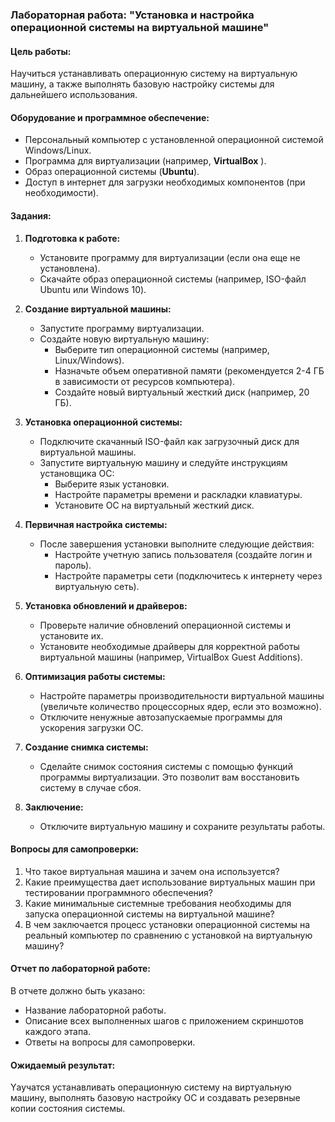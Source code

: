 ### Лабораторная работа: **"Установка и настройка операционной системы на виртуальной машине"**

#### Цель работы:
Научиться устанавливать операционную систему на виртуальную машину, а также выполнять базовую настройку системы для дальнейшего использования.

#### Оборудование и программное обеспечение:
- Персональный компьютер с установленной операционной системой Windows/Linux.
- Программа для виртуализации (например, **VirtualBox** ).
- Образ операционной системы (**Ubuntu**).
- Доступ в интернет для загрузки необходимых компонентов (при необходимости).

#### Задания:

1. **Подготовка к работе:**
   - Установите программу для виртуализации (если она еще не установлена).
   - Скачайте образ операционной системы (например, ISO-файл Ubuntu или Windows 10).
   
2. **Создание виртуальной машины:**
   - Запустите программу виртуализации.
   - Создайте новую виртуальную машину:
     - Выберите тип операционной системы (например, Linux/Windows).
     - Назначьте объем оперативной памяти (рекомендуется 2-4 ГБ в зависимости от ресурсов компьютера).
     - Создайте новый виртуальный жесткий диск (например, 20 ГБ).
   
3. **Установка операционной системы:**
   - Подключите скачанный ISO-файл как загрузочный диск для виртуальной машины.
   - Запустите виртуальную машину и следуйте инструкциям установщика ОС:
     - Выберите язык установки.
     - Настройте параметры времени и раскладки клавиатуры.
     - Установите ОС на виртуальный жесткий диск.
   
4. **Первичная настройка системы:**
   - После завершения установки выполните следующие действия:
     - Настройте учетную запись пользователя (создайте логин и пароль).
     - Настройте параметры сети (подключитесь к интернету через виртуальную сеть).
   
5. **Установка обновлений и драйверов:**
   - Проверьте наличие обновлений операционной системы и установите их.
   - Установите необходимые драйверы для корректной работы виртуальной машины (например, VirtualBox Guest Additions).

6. **Оптимизация работы системы:**
   - Настройте параметры производительности виртуальной машины (увеличьте количество процессорных ядер, если это возможно).
   - Отключите ненужные автозапускаемые программы для ускорения загрузки ОС.

7. **Создание снимка системы:**
   - Сделайте снимок состояния системы с помощью функций программы виртуализации. Это позволит вам восстановить систему в случае сбоя.

8. **Заключение:**
   - Отключите виртуальную машину и сохраните результаты работы.

#### Вопросы для самопроверки:
1. Что такое виртуальная машина и зачем она используется?
2. Какие преимущества дает использование виртуальных машин при тестировании программного обеспечения?
3. Какие минимальные системные требования необходимы для запуска операционной системы на виртуальной машине?
4. В чем заключается процесс установки операционной системы на реальный компьютер по сравнению с установкой на виртуальную машину?

#### Отчет по лабораторной работе:
В отчете должно быть указано:
- Название лабораторной работы.
- Описание всех выполненных шагов с приложением скриншотов каждого этапа.
- Ответы на вопросы для самопроверки.

#### Ожидаемый результат:
Yаучатся устанавливать операционную систему на виртуальную машину, выполнять базовую настройку ОС и создавать резервные копии состояния системы.
